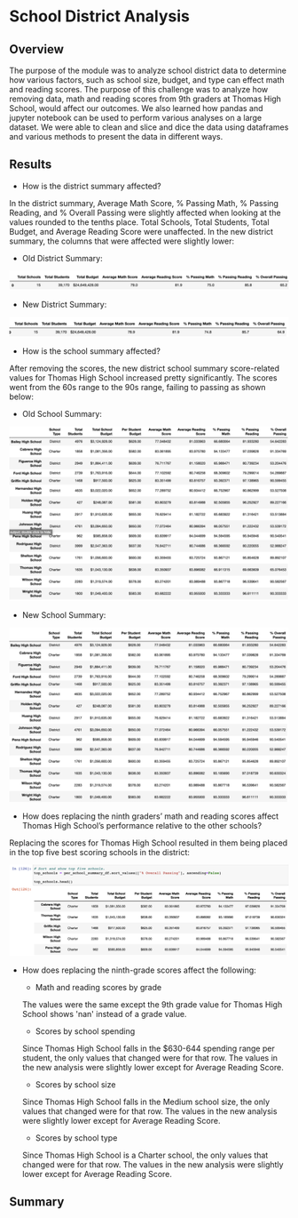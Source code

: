 # School District Analysis
## Overview

The purpose of the module was to analyze school district data to determine how various factors, such as school size, budget, and type can effect math and reading scores. The purpose of this challenge was to analyze how removing data, math and reading scores from 9th graders at Thomas High School, would affect our outcomes. We also learned how pandas and jupyter notebook can be used to perform various analyses on a large dataset. We were able to clean and slice and dice the data using dataframes and various methods to present the data in different ways. 

## Results

- How is the district summary affected?

In the district summary, Average Math Score, % Passing Math, % Passing Reading, and % Overall Passing were slightly affected when looking at the values rounded to the tenths place. Total Schools, Total Students, Total Budget, and Average Reading Score were unaffected. In the new district summary, the columns that were affected were slightly lower:

  - Old District Summary:

<img src="https://github.com/kimcheese33/school_district_analysis/blob/main/Images/old_district_summary.png"/>

  - New District Summary:

<img src="https://github.com/kimcheese33/school_district_analysis/blob/main/Images/new_district_summary.png"/>

- How is the school summary affected?

After removing the scores, the new district school summary score-related values for Thomas High School increased pretty significantly. The scores went from the 60s range to the 90s range, failing to passing as shown below:

  - Old School Summary:

<img src="https://github.com/kimcheese33/school_district_analysis/blob/main/Images/old_school_summary.png"/>

  - New School Summary:

<img src="https://github.com/kimcheese33/school_district_analysis/blob/main/Images/new_school_summary.png"/>


- How does replacing the ninth graders’ math and reading scores affect Thomas High School’s performance relative to the other schools?

Replacing the scores for Thomas High School resulted in them being placed in the top five best scoring schools in the district:

<img src="https://github.com/kimcheese33/school_district_analysis/blob/main/Images/top_five.png"/>

- How does replacing the ninth-grade scores affect the following:

  - Math and reading scores by grade
   
   The values were the same except the 9th grade value for Thomas High School shows 'nan' instead of a grade value.

  - Scores by school spending
  
   Since Thomas High School falls in the $630-644 spending range per student, the only values that changed were for that row. The values in the new analysis were slightly lower except for Average Reading Score.

  - Scores by school size
  
  Since Thomas High School falls in the Medium school size, the only values that changed were for that row. The values in the new analysis were slightly lower except for Average Reading Score.

  - Scores by school type
  
  Since Thomas High School is a Charter school, the only values that changed were for that row. The values in the new analysis were slightly lower except for Average Reading Score.


## Summary

